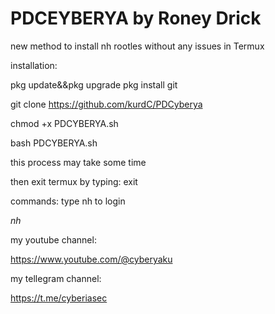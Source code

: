 # PDCEYBERYA by Roney Drick



new method to install
nh rootles without any issues in Termux


  installation:

  pkg update&&pkg  upgrade
  pkg install git
  
  git clone https://github.com/kurdC/PDCyberya
  
  chmod +x PDCYBERYA.sh
  
  bash PDCYBERYA.sh

  
  this process may take some time

  
  then exit termux by typing:
  exit


commands:
type nh to login

  $nh$


my youtube channel:

https://www.youtube.com/@cyberyaku


my tellegram channel:

https://t.me/cyberiasec
